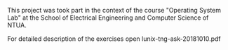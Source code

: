 This project was took part in the context of the course "Operating System Lab" at the School of Electrical Engineering and Computer Science of NTUA. 

For detailed description of the exercises open lunix-tng-ask-20181010.pdf
